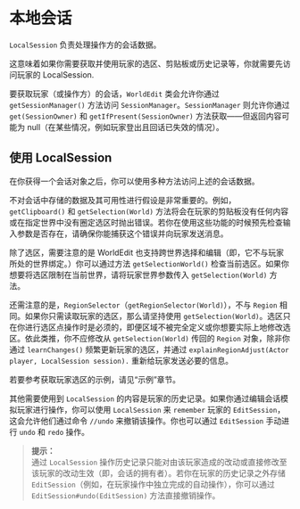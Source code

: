 # 本地会话

`LocalSession` 负责处理操作方的会话数据。

这意味着如果你需要获取并使用玩家的选区、剪贴板或历史记录等，你就需要先访问玩家的 LocalSession.

要获取玩家（或操作方）的会话，`WorldEdit` 类会允许你通过 `getSessionManager()` 方法访问 `SessionManager`。`SessionManager` 则允许你通过 `get(SessionOwner)` 和 `getIfPresent(SessionOwner)` 方法获取——但返回内容可能为 null（在某些情况，例如玩家登出且回话已失效的情况）。

## 使用 LocalSession

在你获得一个会话对象之后，你可以使用多种方法访问上述的会话数据。

不对会话中存储的数据及其可用性进行假设是非常重要的。例如，`getClipboard()` 和 `getSelection(World)` 方法将会在玩家的剪贴板没有任何内容或在指定世界中没有圈定选区时抛出错误。若你在使用这些功能的时候预先检查输入参数是否存在，请确保你能捕获这个错误并向玩家发送消息。

除了选区，需要注意的是 WorldEdit 也支持跨世界选择和编辑（即，它不与玩家所处的世界绑定。）你可以通过方法 `getSelectionWorld()` 检查当前选区。如果你想要将选区限制在当前世界，请将玩家世界参数传入 `getSelection(World)` 方法。

还需注意的是，`RegionSelector`（`getRegionSelector(World)`），不与 `Region` 相同。如果你只需读取玩家的选区，那么请坚持使用 `getSelection(World)`。选区只在你进行选区点操作时是必须的，即便区域不被完全定义或你想要实际上地修改选区。依此类推，你不应修改从 `getSelection(World)` 传回的 `Region` 对象，除非你通过 `learnChanges()` 频繁更新玩家的选区，并通过 `explainRegionAdjust(Actor player, LocalSession session).` 重新给玩家发送必要的信息。

若要参考获取玩家选区的示例，请见“示例”章节。

其他需要使用到 `LocalSession` 的内容是玩家的历史记录。如果你通过编辑会话模拟玩家进行操作，你可以使用 `LocalSession` 来 `remember` 玩家的 `EditSession`，这会允许他们通过命令 `//undo` 来撤销该操作。你也可以通过 `EditSession` 手动进行 `undo` 和 `redo` 操作。

> **提示：**    
> 通过 `LocalSession` 操作历史记录只能对由该玩家造成的改动或直接修改至该玩家的改动生效（即，会话的拥有者）。若你在玩家的历史记录之外存储 `EditSession`（例如，在玩家操作中独立完成的自动操作），你可以通过 `EditSession#undo(EditSession)` 方法直接撤销操作。